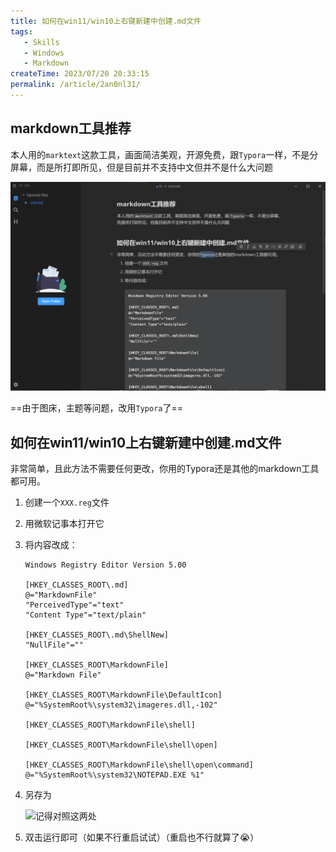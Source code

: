 ```yaml
---
title: 如何在win11/win10上右键新建中创建.md文件
tags: 
   - Skills
   - Windows
   - Markdown
createTime: 2023/07/20 20:33:15
permalink: /article/2an0nl31/
---
```




## markdown工具推荐

本人用的`marktext`这款工具，画面简洁美观，开源免费，跟`Typora`一样，不是分屏幕，而是所打即所见，但是目前并不支持中文但并不是什么大问题
<!-- more -->
<img src="https://raw.githubusercontent.com/PLUS-WAVE/blog-image/master/img/blog/2023-07-21/1.png" title="" alt="" width="513" style="zoom:;" >


==由于图床，主题等问题，改用`Typora`了==



## 如何在win11/win10上右键新建中创建.md文件

非常简单，且此方法不需要任何更改，你用的Typora还是其他的markdown工具都可用。

1. 创建一个`XXX.reg`文件

2. 用微软记事本打开它

3. 将内容改成：
   
   ```
   Windows Registry Editor Version 5.00
   
   [HKEY_CLASSES_ROOT\.md]
   @="MarkdownFile"
   "PerceivedType"="text"
   "Content Type"="text/plain"
   
   [HKEY_CLASSES_ROOT\.md\ShellNew]
   "NullFile"=""
   
   [HKEY_CLASSES_ROOT\MarkdownFile]
   @="Markdown File"
   
   [HKEY_CLASSES_ROOT\MarkdownFile\DefaultIcon]
   @="%SystemRoot%\system32\imageres.dll,-102"
   
   [HKEY_CLASSES_ROOT\MarkdownFile\shell]
   
   [HKEY_CLASSES_ROOT\MarkdownFile\shell\open]
   
   [HKEY_CLASSES_ROOT\MarkdownFile\shell\open\command]
   @="%SystemRoot%\system32\NOTEPAD.EXE %1"
   ```

4. 另存为
   
   ![](https://cdn.jsdelivr.net/gh/PLUS-WAVE/blog-image/img/3.png)记得对照这两处

5. 双击运行即可（如果不行重启试试）（重启也不行就算了😭）
